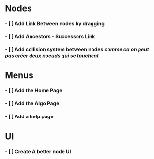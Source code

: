 # Nodes

### - [ ] Add Link Between nodes by dragging
### - [ ] Add Ancestors - Successors Link
### - [ ] Add collision system between nodes *comme ca on peut pas créer deux noeuds qui se touchent*


# Menus

### - [ ] Add the Home Page
### - [ ] Add the Algo Page
### - [ ] Add a help page


# UI

### - [ ] Create A better node UI